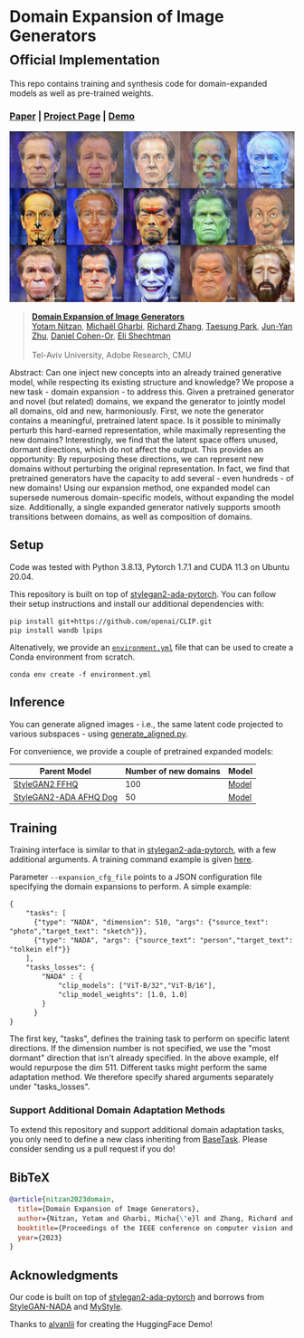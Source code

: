 # Domain Expansion of Image Generators <br><sub>Official Implementation</sub>
This repo contains training and synthesis code for domain-expanded models as well as pre-trained weights.

### [Paper](https://arxiv.org/abs/2301.05225) | [Project Page](https://yotamnitzan.github.io/domain-expansion/) | [Demo](https://huggingface.co/spaces/YotamNitzan/domain-expansion)

![synthesis](visuals/aligned_synthesis.jpeg)


> [**Domain Expansion of Image Generators**](https://yotamnitzan.github.io/domain-expansion/)<br>
> [Yotam Nitzan](https://yotamnitzan.github.io/), [Michaël Gharbi](http://mgharbi.com/),
> [Richard Zhang](https://richzhang.github.io/), [Taesung Park](https://taesung.me),
> [Jun-Yan Zhu](https://www.cs.cmu.edu/~junyanz/), [Daniel Cohen-Or](https://danielcohenor.com/),
> [Eli Shechtman](https://research.adobe.com/person/eli-shechtman/) <br>
> <br>Tel-Aviv University, Adobe Research, CMU<br>

Abstract: Can one inject new concepts into an already trained generative model, while respecting its existing structure and
knowledge? We propose a new task - domain expansion - to address this. Given a pretrained generator and novel (but
related) domains, we expand the generator to jointly model all domains, old and new, harmoniously. First, we note the
generator contains a meaningful, pretrained latent space. Is it possible to minimally perturb this hard-earned
representation, while maximally representing the new domains? Interestingly, we find that the latent space offers
unused, dormant directions, which do not affect the output. This provides an opportunity: By repurposing these
directions, we can represent new domains without perturbing the original representation. In fact, we find that
pretrained generators have the capacity to add several - even hundreds - of new domains! Using our expansion method, one
expanded model can supersede numerous domain-specific models, without expanding the model size. Additionally, a single
expanded generator natively supports smooth transitions between domains, as well as composition of domains.

## Setup

Code was tested with Python 3.8.13, Pytorch 1.7.1 and CUDA 11.3 on Ubuntu 20.04. 

This repository is built on top of [stylegan2-ada-pytorch](https://github.com/NVlabs/stylegan2-ada-pytorch). You can follow their setup instructions and install our additional dependencies with:

```
pip install git+https://github.com/openai/CLIP.git
pip install wandb lpips
```

Altenatively, we provide an [`environment.yml`](environment.yml) file that can be used to create a Conda environment from scratch.

```
conda env create -f environment.yml
```


## Inference

You can generate aligned images - i.e., the same latent code projected to various subspaces - using [generate_aligned.py](generate_aligned.py).

For convenience, we provide a couple of pretrained expanded models:

Parent Model    | Number of new domains | Model
|---------------|-----------------------|------------------|
[StyleGAN2 FFHQ](https://nvlabs-fi-cdn.nvidia.com/stylegan2-ada-pytorch/pretrained/ffhq.pkl)  | 100 | [Model](https://drive.google.com/file/d/1PJdY4aGHHqoyMN-J8B2l2oi3wjzIUA_r/view?usp=share_link) |
[StyleGAN2-ADA AFHQ Dog](https://nvlabs-fi-cdn.nvidia.com/stylegan2-ada-pytorch/pretrained/afhqdog.pkl)  | 50 | [Model](https://drive.google.com/file/d/1fmSv5D5jfrVXTYFpwzUoNOed8aQT68jv/view?usp=share_link)              |

## Training

Training interface is similar to that in [stylegan2-ada-pytorch](https://github.com/NVlabs/stylegan2-ada-pytorch), with a few additional arguments. A training command example is given [here](scripts/train_example.sh).

Parameter `--expansion_cfg_file` points to a JSON configuration file specifying the domain expansions to perform. A simple example:

```
{
    "tasks": [
      {"type": "NADA", "dimension": 510, "args": {"source_text": "photo","target_text": "sketch"}},
      {"type": "NADA", "args": {"source_text": "person","target_text": "tolkein elf"}}
    ],
    "tasks_losses": {
        "NADA" : {
            "clip_models": ["ViT-B/32","ViT-B/16"],
            "clip_model_weights": [1.0, 1.0]
        }
      }
}
```

The first key, "tasks", defines the training task to perform on specific latent directions.
If the dimension number is not specified, we use the "most dormant" direction that isn't already specified. In the above example, elf would repurpose the dim 511.
Different tasks might perform the same adaptation method. We therefore specify shared arguments separately under "tasks_losses".

### Support Additional Domain Adaptation Methods

To extend this repository and support additional domain adaptation tasks, you only need to define a new class inheriting from [BaseTask](training/adaptation_tasks.py). Please consider sending us a pull request if you do! 

## BibTeX

```bibtex
@article{nitzan2023domain,
  title={Domain Expansion of Image Generators},
  author={Nitzan, Yotam and Gharbi, Micha{\"e}l and Zhang, Richard and Park, Taesung and Zhu, Jun-Yan and Cohen-Or, Daniel and Shechtman, Eli},
  booktitle={Proceedings of the IEEE conference on computer vision and pattern recognition},
  year={2023}
}
```

## Acknowledgments

Our code is built on top of [stylegan2-ada-pytorch](https://github.com/NVlabs/stylegan2-ada-pytorch) and borrows
from [StyleGAN-NADA](https://github.com/rinongal/StyleGAN-nada) and [MyStyle](https://github.com/google/mystyle).

Thanks to [alvanlii](https://github.com/alvanli) for creating the HuggingFace Demo!